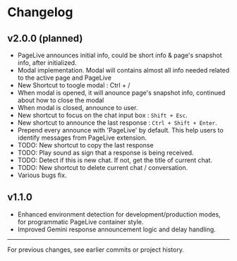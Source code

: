 # Changelog

## v2.0.0 (planned)

- PageLive announces initial info, could be short info & page's snapshot info, after initialized.
- Modal implementation. Modal will contains almost all info needed related to the active page and PageLive
- New Shortcut to toogle modal : Ctrl + /
- When modal is opened, it will anounce page's snapshot info, continued about how to close the modal
- When modal is closed, announce to user.
- New shortcut to focus on the chat input box : `Shift + Esc`.
- New shortcut to announce the last response : `Ctrl + Shift + Enter`.
- Prepend every announce with 'PageLive' by default. This help users to identify messages from PageLive extension.
- TODO: New shortcut to copy the last response
- TODO: Play sound as sign that a response is being received.
- TODO: Detect if this is new chat. If not, get the title of current chat.
- TODO: New shortcut to delete current chat / conversation.
- Various bugs fix.

## v1.1.0

- Enhanced environment detection for development/production modes, for programmatic PageLive container style.
- Improved Gemini response announcement logic and delay handling.

---

For previous changes, see earlier commits or project history.
